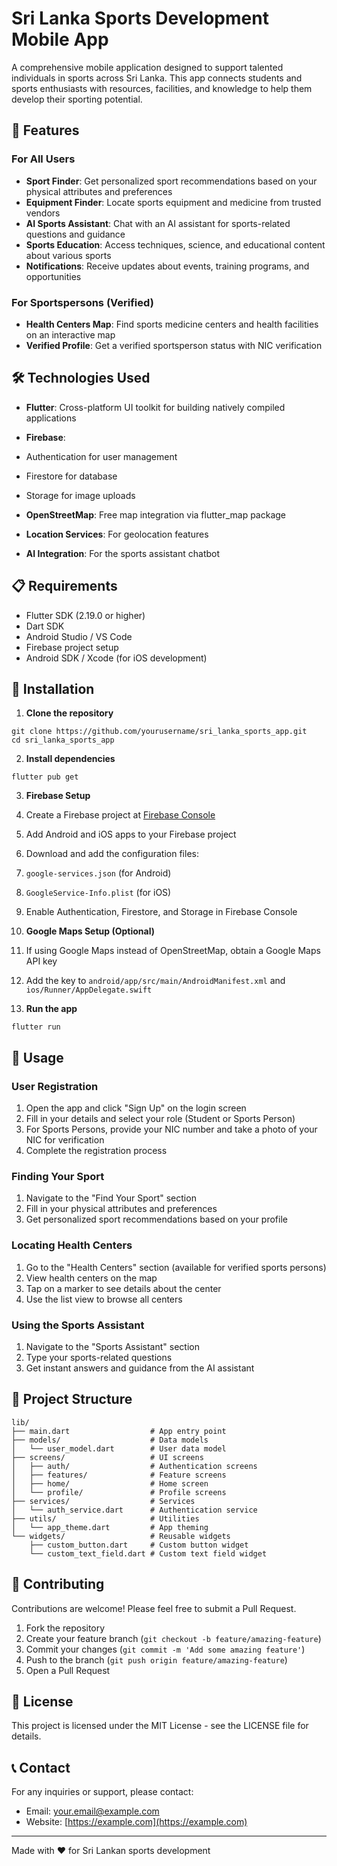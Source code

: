 # Sri Lanka Sports Development Mobile App

A comprehensive mobile application designed to support talented individuals in sports across Sri Lanka. This app connects students and sports enthusiasts with resources, facilities, and knowledge to help them develop their sporting potential.

## 📱 Features

### For All Users

- **Sport Finder**: Get personalized sport recommendations based on your physical attributes and preferences
- **Equipment Finder**: Locate sports equipment and medicine from trusted vendors
- **AI Sports Assistant**: Chat with an AI assistant for sports-related questions and guidance
- **Sports Education**: Access techniques, science, and educational content about various sports
- **Notifications**: Receive updates about events, training programs, and opportunities


### For Sportspersons (Verified)

- **Health Centers Map**: Find sports medicine centers and health facilities on an interactive map
- **Verified Profile**: Get a verified sportsperson status with NIC verification


## 🛠️ Technologies Used

- **Flutter**: Cross-platform UI toolkit for building natively compiled applications
- **Firebase**:

- Authentication for user management
- Firestore for database
- Storage for image uploads



- **OpenStreetMap**: Free map integration via flutter_map package
- **Location Services**: For geolocation features
- **AI Integration**: For the sports assistant chatbot


## 📋 Requirements

- Flutter SDK (2.19.0 or higher)
- Dart SDK
- Android Studio / VS Code
- Firebase project setup
- Android SDK / Xcode (for iOS development)


## 🚀 Installation

1. **Clone the repository**

```shellscript
git clone https://github.com/yourusername/sri_lanka_sports_app.git
cd sri_lanka_sports_app
```


2. **Install dependencies**

```shellscript
flutter pub get
```


3. **Firebase Setup**

1. Create a Firebase project at [Firebase Console](https://console.firebase.google.com/)
2. Add Android and iOS apps to your Firebase project
3. Download and add the configuration files:

1. `google-services.json` (for Android)
2. `GoogleService-Info.plist` (for iOS)



4. Enable Authentication, Firestore, and Storage in Firebase Console



4. **Google Maps Setup (Optional)**

1. If using Google Maps instead of OpenStreetMap, obtain a Google Maps API key
2. Add the key to `android/app/src/main/AndroidManifest.xml` and `ios/Runner/AppDelegate.swift`



5. **Run the app**

```shellscript
flutter run
```




## 📱 Usage

### User Registration

1. Open the app and click "Sign Up" on the login screen
2. Fill in your details and select your role (Student or Sports Person)
3. For Sports Persons, provide your NIC number and take a photo of your NIC for verification
4. Complete the registration process


### Finding Your Sport

1. Navigate to the "Find Your Sport" section
2. Fill in your physical attributes and preferences
3. Get personalized sport recommendations based on your profile


### Locating Health Centers

1. Go to the "Health Centers" section (available for verified sports persons)
2. View health centers on the map
3. Tap on a marker to see details about the center
4. Use the list view to browse all centers


### Using the Sports Assistant

1. Navigate to the "Sports Assistant" section
2. Type your sports-related questions
3. Get instant answers and guidance from the AI assistant


## 📁 Project Structure

```plaintext
lib/
├── main.dart                  # App entry point
├── models/                    # Data models
│   └── user_model.dart        # User data model
├── screens/                   # UI screens
│   ├── auth/                  # Authentication screens
│   ├── features/              # Feature screens
│   ├── home/                  # Home screen
│   └── profile/               # Profile screens
├── services/                  # Services
│   └── auth_service.dart      # Authentication service
├── utils/                     # Utilities
│   └── app_theme.dart         # App theming
└── widgets/                   # Reusable widgets
    ├── custom_button.dart     # Custom button widget
    └── custom_text_field.dart # Custom text field widget
```

## 🤝 Contributing

Contributions are welcome! Please feel free to submit a Pull Request.

1. Fork the repository
2. Create your feature branch (`git checkout -b feature/amazing-feature`)
3. Commit your changes (`git commit -m 'Add some amazing feature'`)
4. Push to the branch (`git push origin feature/amazing-feature`)
5. Open a Pull Request


## 📄 License

This project is licensed under the MIT License - see the LICENSE file for details.

## 📞 Contact

For any inquiries or support, please contact:

- Email: [your.email@example.com](mailto:your.email@example.com)
- Website: [https://example.com](https://example.com)


---

Made with ❤️ for Sri Lankan sports development
